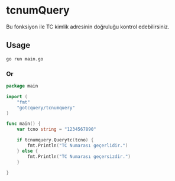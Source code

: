 # tcnumQuery
Bu fonksiyon ile TC kimlik adresinin doğruluğu kontrol edebilirsiniz.

## Usage

```
go run main.go
```
### Or
```go
package main

import (
	"fmt"
	"gotcquery/tcnumquery"
)

func main() {
	var tcno string = "1234567890"

	if tcnumquery.Querytc(tcno) {
		fmt.Println("TC Numarası geçerlidir.")
	} else {
		fmt.Println("TC Numarası geçersizdir.")
	}

}
```
